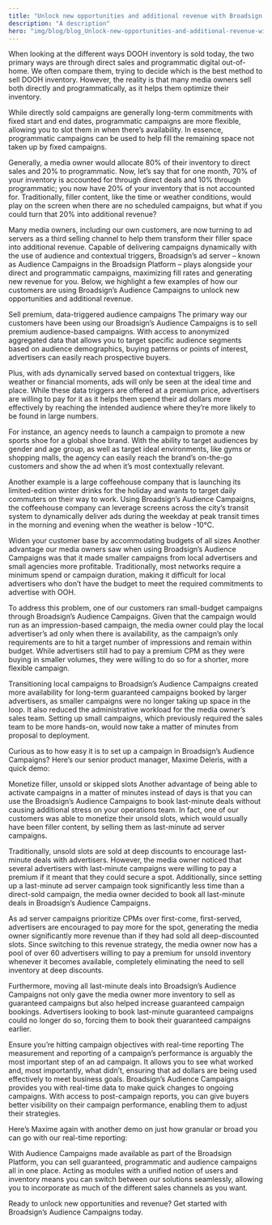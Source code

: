 ```yaml
---
title: "Unlock new opportunities and additional revenue with Broadsign's Audience Campaigns"
description: "A description"
hero: "img/blog/blog_Unlock-new-opportunities-and-additional-revenue-with-Broadsigns-DOOH-Ad-Server.jpg"
---
```

When looking at the different ways DOOH inventory is sold today, the two primary ways are through direct sales and programmatic digital out-of-home. We often compare them, trying to decide which is the best method to sell DOOH inventory. However, the reality is that many media owners sell both directly and programmatically, as it helps them optimize their inventory. 

While directly sold campaigns are generally long-term commitments with fixed start and end dates, programmatic campaigns are more flexible, allowing you to slot them in when there’s availability. In essence, programmatic campaigns can be used to help fill the remaining space not taken up by fixed campaigns. 

Generally, a media owner would allocate 80% of their inventory to direct sales and 20% to programmatic. Now, let’s say that for one month, 70% of your inventory is accounted for through direct deals and 10% through programmatic; you now have 20% of your inventory that is not accounted for. Traditionally, filler content, like the time or weather conditions, would play on the screen when there are no scheduled campaigns, but what if you could turn that 20% into additional revenue? 

Many media owners, including our own customers, are now turning to ad servers as a third selling channel to help them transform their filler space into additional revenue. Capable of delivering campaigns dynamically with the use of audience and contextual triggers, Broadsign’s ad server – known as Audience Campaigns in the Broadsign Platform –  plays alongside your direct and programmatic campaigns, maximizing fill rates and generating new revenue for you. Below, we highlight a few examples of how our customers are using Broadsign’s Audience Campaigns to unlock new opportunities and additional revenue.

Sell premium, data-triggered audience campaigns
The primary way our customers have been using our Broadsign’s Audience Campaigns is to sell premium audience-based campaigns. With access to anonymized aggregated data that allows you to target specific audience segments based on audience demographics, buying patterns or points of interest, advertisers can easily reach prospective buyers. 

Plus, with ads dynamically served based on contextual triggers, like weather or financial moments, ads will only be seen at the ideal time and place. While these data triggers are offered at a premium price, advertisers are willing to pay for it as it helps them spend their ad dollars more effectively by reaching the intended audience where they’re more likely to be found in large numbers.

For instance, an agency needs to launch a campaign to promote a new sports shoe for a global shoe brand. With the ability to target audiences by gender and age group, as well as target ideal environments, like gyms or shopping malls, the agency can easily reach the brand’s on-the-go customers and show the ad when it’s most contextually relevant. 

Another example is a large coffeehouse company that is launching its limited-edition winter drinks for the holiday and wants to target daily commuters on their way to work. Using Broadsign’s Audience Campaigns, the coffeehouse company can leverage screens across the city’s transit system to dynamically deliver ads during the weekday at peak transit times in the morning and evening when the weather is below -10°C. 

Widen your customer base by accommodating budgets of all sizes
Another advantage our media owners saw when using Broadsign’s Audience Campaigns was that it made smaller campaigns from local advertisers and small agencies more profitable. Traditionally, most networks require a minimum spend or campaign duration, making it difficult for local advertisers who don’t have the budget to meet the required commitments to advertise with OOH. 

To address this problem, one of our customers ran small-budget campaigns through Broadsign’s Audience Campaigns. Given that the campaign would run as an impression-based campaign, the media owner could play the local advertiser’s ad only when there is availability, as the campaign’s only requirements are to hit a target number of impressions and remain within budget. While advertisers still had to pay a premium CPM as they were buying in smaller volumes, they were willing to do so for a shorter, more flexible campaign. 

Transitioning local campaigns to Broadsign’s Audience Campaigns created more availability for long-term guaranteed campaigns booked by larger advertisers, as smaller campaigns were no longer taking up space in the loop. It also reduced the administrative workload for the media owner’s sales team. Setting up small campaigns, which previously required the sales team to be more hands-on, would now take a matter of minutes from proposal to deployment.

Curious as to how easy it is to set up a campaign in Broadsign’s Audience Campaigns? Here’s our senior product manager, Maxime Deleris, with a quick demo:


Monetize filler, unsold or skipped slots
Another advantage of being able to activate campaigns in a matter of minutes instead of days is that you can use the Broadsign’s Audience Campaigns to book last-minute deals without causing additional stress on your operations team. In fact, one of our customers was able to monetize their unsold slots, which would usually have been filler content, by selling them as last-minute ad server campaigns. 

Traditionally, unsold slots are sold at deep discounts to encourage last-minute deals with advertisers. However, the media owner noticed that several advertisers with last-minute campaigns were willing to pay a premium if it meant that they could secure a spot. Additionally, since setting up a last-minute ad server campaign took significantly less time than a direct-sold campaign, the media owner decided to book all last-minute deals in Broadsign’s Audience Campaigns. 

As ad server campaigns prioritize CPMs over first-come, first-served, advertisers are encouraged to pay more for the spot, generating the media owner significantly more revenue than if they had sold all deep-discounted slots. Since switching to this revenue strategy, the media owner now has a pool of over 60 advertisers willing to pay a premium for unsold inventory whenever it becomes available, completely eliminating the need to sell inventory at deep discounts. 

Furthermore, moving all last-minute deals into Broadsign’s Audience Campaigns not only gave the media owner more inventory to sell as guaranteed campaigns but also helped increase guaranteed campaign bookings. Advertisers looking to book last-minute guaranteed campaigns could no longer do so, forcing them to book their guaranteed campaigns earlier. 

Ensure you’re hitting campaign objectives with real-time reporting
The measurement and reporting of a campaign’s performance is arguably the most important step of an ad campaign. It allows you to see what worked and, most importantly, what didn’t, ensuring that ad dollars are being used effectively to meet business goals. Broadsign’s Audience Campaigns provides you with real-time data to make quick changes to ongoing campaigns. With access to post-campaign reports, you can give buyers better visibility on their campaign performance, enabling them to adjust their strategies.

Here’s Maxime again with another demo on just how granular or broad you can go with our real-time reporting: 


With Audience Campaigns made available as part of the Broadsign Platform, you can sell guaranteed, programmatic and audience campaigns all in one place. Acting as modules with a unified notion of users and inventory means you can switch between our solutions seamlessly, allowing you to incorporate as much of the different sales channels as you want. 

Ready to unlock new opportunities and revenue? Get started with Broadsign’s Audience Campaigns today.